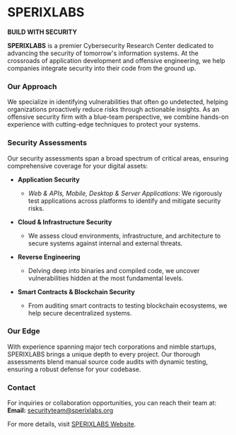 # SPERIXLABS

**BUILD WITH SECURITY**

**SPERIXLABS** is a premier Cybersecurity Research Center dedicated to advancing the security of tomorrow's information systems. At the crossroads of application development and offensive engineering, we help companies integrate security into their code from the ground up.

### Our Approach
We specialize in identifying vulnerabilities that often go undetected, helping organizations proactively reduce risks through actionable insights. As an offensive security firm with a blue-team perspective, we combine hands-on experience with cutting-edge techniques to protect your systems.

### Security Assessments
Our security assessments span a broad spectrum of critical areas, ensuring comprehensive coverage for your digital assets:

- **Application Security**  
  - *Web & APIs, Mobile, Desktop & Server Applications*: We rigorously test applications across platforms to identify and mitigate security risks.

- **Cloud & Infrastructure Security**  
  - We assess cloud environments, infrastructure, and architecture to secure systems against internal and external threats.

- **Reverse Engineering**  
  - Delving deep into binaries and compiled code, we uncover vulnerabilities hidden at the most fundamental levels.

- **Smart Contracts & Blockchain Security**  
  - From auditing smart contracts to testing blockchain ecosystems, we help secure decentralized systems.

### Our Edge
With experience spanning major tech corporations and nimble startups, SPERIXLABS brings a unique depth to every project. Our thorough assessments blend manual source code audits with dynamic testing, ensuring a robust defense for your codebase.

### Contact
For inquiries or collaboration opportunities, you can reach their team at:  
**Email:** securityteam@sperixlabs.org

For more details, visit [SPERIXLABS Website](https://www.sperixlabs.org).
